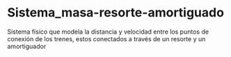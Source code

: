 # Sistema_masa-resorte-amortiguado
Sistema físico que modela la distancia y velocidad entre los puntos de conexión de los trenes, estos conectados a través de un resorte y un  amortiguador
